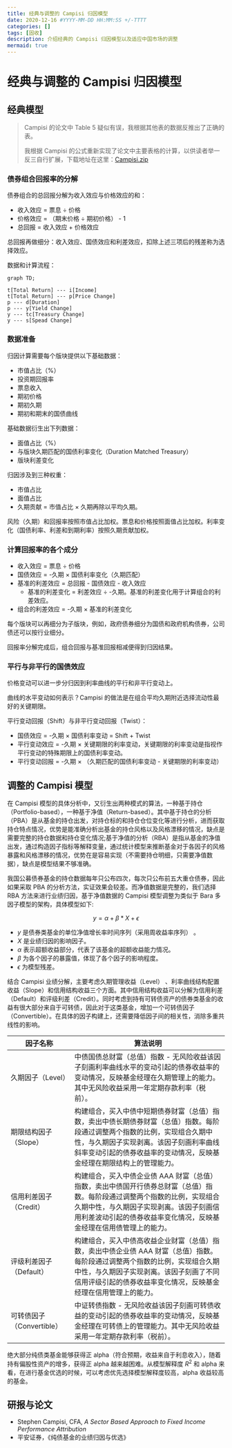 ```yaml
---
title: 经典与调整的 Campisi 归因模型
date: 2020-12-16 #YYYY-MM-DD HH:MM:SS +/-TTTT
categories: []
tags: [固收]
description: 介绍经典的 Campisi 归因模型以及适应中国市场的调整
mermaid: true
---
```


# 经典与调整的 Campisi 归因模型

## 经典模型

> Campisi 的论文中 Table 5 疑似有误，我根据其他表的数据反推出了正确的表。
>
> 我根据 Campisi 的公式重新实现了论文中主要表格的计算，以供读者举一反三自行扩展，下载地址在这里：[Campisi.zip](https://github.com/xuruilong100/xuruilong100.github.io/blob/main/files/Campisi.zip)

### 债券组合回报率的分解

债券组合的总回报分解为收入效应与价格效应的和：
* 收入效应 = 票息 ÷ 价格
* 价格效应 = （期末价格 ÷ 期初价格） - 1
* 总回报 = 收入效应 + 价格效应

总回报再做细分：收入效应、国债效应和利差效应，扣除上述三项后的残差称为选择效应。

数据和计算流程：

```mermaid
graph TD;

t[Total Return] --- i[Income]
t[Total Return] --- p[Price Change]
p --- d[Duration]
p --- y[Yield Change]
y --- tc[Treasury Change]
y --- s[Spead Change]
```

### 数据准备

归因计算需要每个版块提供以下基础数据：
* 市值占比（%）
* 投资期回报率
* 票息收入
* 期初价格
* 期初久期
* 期初和期末的国债曲线

基础数据衍生出下列数据：
* 面值占比（%）
* 与版块久期匹配的国债利率变化（Duration Matched Treasury）
* 版块利差变化

归因涉及到三种权重：
* 市值占比
* 面值占比
* 久期贡献 = 市值占比 $\times$ 久期再除以平均久期。

风险（久期）和回报率按照市值占比加权。票息和价格按照面值占比加权。利率变化（国债利率、利差和到期利率）按照久期贡献加权。

### 计算回报率的各个成分

* 收入效应 = 票息 ÷ 价格
* 国债效应 = -久期 $\times$ 国债利率变化（久期匹配）
* 基准的利差效应 = 总回报 - 国债效应 - 收入效应
  * 基准的利差变化 = 利差效应 ÷ -久期。基准的利差变化用于计算组合的利差效应。
* 组合的利差效应 = -久期 $\times$ 基准的利差变化

每个版块可以再细分为子版块，例如，政府债券细分为国债和政府机构债券，公司债还可以按行业细分。

回报率分解完成后，组合回报与基准回报相减便得到归因结果。

### 平行与非平行的国债效应

价格变动可以进一步分归因到利率曲线的平行和非平行变动上。

曲线的水平变动如何表示？Campisi 的做法是在组合平均久期附近选择流动性最好的关键期限。

平行变动回报（Shift）与非平行变动回报（Twist）：
* 国债效应 = -久期 $\times$ 国债利率变动 = Shift + Twist
* 平行变动效应 = -久期 $\times$ 关键期限的利率变动，关键期限的利率变动是指视作平行变动的特殊期限上的国债利率变动。
* 平行变动回报 = -久期 $\times$ （久期匹配的国债利率变动 - 关键期限的利率变动）

## 调整的 Campisi 模型

在 Campisi 模型的具体分析中，又衍生出两种模式的算法，一种基于持仓（Portfolio-based），一种基于净值（Return-based）。其中基于持仓的分析（PBA）是从基金的持仓出发，对持仓标的和持仓仓位变化等进行分析，进而获取持仓特点情况，优势是能准确分析出基金的持仓风格以及风格漂移的情况，缺点是需要完整的持仓数据和持仓变化情况;基于净值的分析（RBA）是指从基金的净值出发，通过构造因子指标等解释变量，通过统计模型来推断基金对于各因子的风格暴露和风格漂移的情况，优势在是容易实现（不需要持仓明细，只需要净值数据），缺点是模型结果不够准确。

我国公募债券基金的持仓数据每年只公布四次，每次只公布前五大重仓债券，因此如果采取 PBA 的分析方法，实证效果会较差。而净值数据是完整的，我们选择 RBA 方法来进行业绩归因，基于净值数据的 Campisi 模型调整为类似于 Bara 多因子模型的架构，具体模型如下:

$$
y = \alpha + \beta * X + \epsilon
$$

* $y$ 是债券类基金的单位净值增长率时间序列（采用周收益率序列） 。
* $X$ 是业绩归因的影响因子。
* $\alpha$ 表示超额收益部分，代表了该基金的超额收益能力情况。
* $\beta$ 为各个因子的暴露值，体现了各个因子的影响程度。
* $\epsilon$ 为模型残差。

结合 Campisi 业绩分解，主要考虑久期管理收益（Level） 、利率曲线结构配置收益（Slope）和信用结构收益三个方面。其中信用结构收益可以分解为信用利差（Default）和评级利差（Credit）。同时考虑到持有可转债资产的债券类基金的收益有很大部分来自于可转债，因此对于这类基金，增加一个可转债因子（Convertible）。在具体的因子构建上，还需要降低因子间的相关性，消除多重共线性的影响。

| 因子名称                  | 算法说明                                                                                                                                                                                                                                       |
| ------------------------- | ---------------------------------------------------------------------------------------------------------------------------------------------------------------------------------------------------------------------------------------------- |
| 久期因子（Level）         | 中债国债总财富（总值）指数 - 无风险收益该因子刻画利率曲线水平的变动引起的债券收益率的变动情况，反映基金经理在久期管理上的能力。其中无风险收益采用一年定期存款利率（税前）。                                                                    |
| 期限结构因子（Slope）     | 构建组合，买入中债中短期债券财富（总值）指数，卖出中债长期债券财富（总值）指数。每阶段通过调整两个指数的比例，实现组合久期中性，与久期因子实现剥离。该因子刻画利率曲线斜率变动引起的债券收益率的变动情况，反映基金经理在期限结构上的管理能力。 |
| 信用利差因子（Credit）    | 构建组合，买入中债企业债 AAA 财富（总值）指数，卖出中债国开行债券总财富（总值）指数。每阶段通过调整两个指数的比例，实现组合久期中性，与久期因子实现剥离。该因子刻画信用利差波动引起的债券收益率变化情况，反映基金经理在信用债管理上的能力。    |
| 评级利差因子（Default）   | 构建组合，买入中债高收益企业财富（总值）指数，卖出中债企业债 AAA 财富（总值）指数。每阶段通过调整两个指数的比例，实现组合久期中性，与久期因子实现剥离。该因子刻画了不同信用评级引起的债券收益率变化情况，反映基金经理在信用管理上的能力。      |
| 可转债因子（Convertible） | 中证转债指数 - 无风险收益该因子刻画可转债收益的变动引起的债券收益率的变动情况，反映基金经理在可转债上的管理能力。其中无风险收益采用一年定期存款利率（税前）。                                                                                  |

绝大部分纯债类基金能够获得正 alpha（符合预期，收益来自于利息收入），随着持有偏股性资产的增多，获得正 alpha 越来越困难。从模型解释度 $R^2$ 和 alpha 来看，在进行基金优选的时候，可以考虑优先选择模型解释度较高，alpha 收益较高的基金。

## 研报与论文

* Stephen Campisi, CFA, *A Sector Based Approach to Fixed Income Performance Attribution*
* 平安证券，《纯债基金的业绩归因与优选》